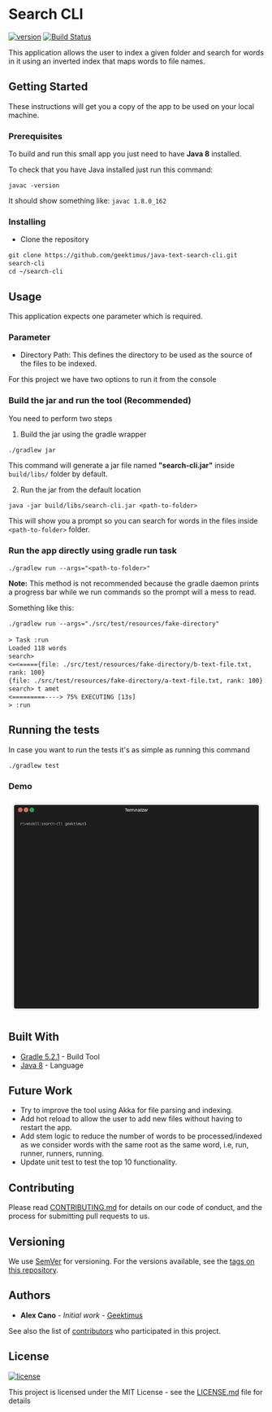 # Search CLI

[![version](https://img.shields.io/badge/version-1.0.0-green.svg)][semver]
[![Build Status](https://travis-ci.org/geektimus/java-text-search-cli.svg?branch=master)][travis_url]

This application allows the user to index a given folder and search for words in it using an inverted index that maps words to file names.

## Getting Started

These instructions will get you a copy of the app to be used on your local machine.

### Prerequisites

To build and run this small app you just need to have **Java 8** installed.

To check that you have Java installed just run this command:

```
javac -version
```

It should show something like: `javac 1.8.0_162`

### Installing

- Clone the repository

```
git clone https://github.com/geektimus/java-text-search-cli.git search-cli
cd ~/search-cli
```

## Usage

This application expects one parameter which is required.

### Parameter

- Directory Path: This defines the directory to be used as the source of the files to be indexed.

For this project we have two options to run it from the console

### Build the jar and run the tool (Recommended)

You need to perform two steps

1) Build the jar using the gradle wrapper

```
./gradlew jar
```

This command will generate a jar file named **"search-cli.jar"** inside `build/libs/` folder by default.

2) Run the jar from the default location

```
java -jar build/libs/search-cli.jar <path-to-folder>
```
This will show you a prompt so you can search for words in the files inside `<path-to-folder>` folder.

### Run the app directly using gradle run task

```
./gradlew run --args="<path-to-folder>"
```

**Note:** This method is not recommended because the gradle daemon prints a progress bar while we run commands so the prompt will a mess to read.

Something like this:

```
./gradlew run --args="./src/test/resources/fake-directory"

> Task :run
Loaded 118 words
search>
<=<====={file: ./src/test/resources/fake-directory/b-text-file.txt, rank: 100}
{file: ./src/test/resources/fake-directory/a-text-file.txt, rank: 100}
search> t amet
<=========----> 75% EXECUTING [13s]
> :run
```

## Running the tests

In case you want to run the tests it's as simple as running this command

```
./gradlew test
```

### Demo

![Search CLI Demo](example.gif)

## Built With

- [Gradle 5.2.1][gradle] - Build Tool
- [Java 8][java_jdk] - Language

## Future Work

- Try to improve the tool using Akka for file parsing and indexing.
- Add hot reload to allow the user to add new files without having to restart the app.
- Add stem logic to reduce the number of words to be processed/indexed as we consider words with the same root as the same word, i.e, run, runner, runners, running.
- Update unit test to test the top 10 functionality.

## Contributing

Please read [CONTRIBUTING.md][contributing] for details on our code of conduct, and the process for submitting pull requests to us.

## Versioning

We use [SemVer][semver] for versioning. For the versions available, see the [tags on this repository][project_tags].

## Authors

- **Alex Cano** - _Initial work_ - [Geektimus][profile]

See also the list of [contributors][project_contributors] who participated in this project.

## License

[![license](https://img.shields.io/badge/license-MIT-blue.svg)][license]

This project is licensed under the MIT License - see the [LICENSE.md][license] file for details

[travis_url]: https://travis-ci.org/geektimus/java-text-search-cli
[gradle]: https://gradle.org/install/
[java_jdk]: https://www.oracle.com/technetwork/java/javase/downloads
[contributing]: CONTRIBUTING.md
[semver]: http://semver.org/
[project_tags]: https://github.com/geektimus/java-text-search-cli/tags
[profile]: https://github.com/Geektimus
[project_contributors]: https://github.com/geektimus/java-text-search-cli/graphs/contributors
[license]: LICENSE.md